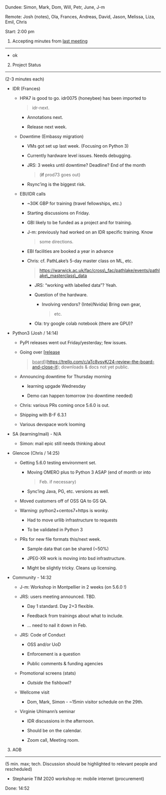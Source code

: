 Dundee: Simon, Mark, Dom, Will, Petr, June, J-m

Remote: Josh (notes), Ola, Frances, Andreas, David, Jason, Melissa,
Liza, Emil, Chris

Start: 2:00 pm

1. Accepting minutes from [<u>last meeting</u>](https://drive.google.com/open?id=1TndXeC3wQSZVEaB5ZGpEAaPRl1QAufSI)
-------------------------------------------------------------------------------------------------------------------

-   ok

2. Project Status
-----------------

(2-3 minutes each)

-   IDR (Frances)

    -   HPA7 is good to go. idr0075 (honeybee) has been imported to
        > idr-next.

        -   Annotations next.

        -   Release next week.

    -   Downtime (Embassy migration)

        -   VMs got set up last week. (Focusing on Python 3)

        -   Currently hardware level issues. Needs debugging.

        -   JRS: 3 weeks until downtime? Deadline? End of the month
            > (**if** prod73 goes out)

        -   Rsync’ing is the biggest risk.

    -   EBI/IDR calls

        -   \~30K GBP for training (travel fellowships, etc.)

        -   Starting discussions on Friday.

        -   GBI likely to be funded as a project and for training.

        -   J-m: previously had worked on an IDR specific training. Know
            > some directions.

        -   EBI facilities are booked a year in advance

        -   Chris: cf. PathLake’s 5-day master class on ML, etc.  
            > [<u>https://warwick.ac.uk/fac/cross\_fac/pathlake/events/pathlake\_masterclass\_data</u>](https://warwick.ac.uk/fac/cross_fac/pathlake/events/pathlake_masterclass_data)

            -   JRS: “working with labelled data”? Yeah.

            -   Question of the hardware.

                -   Involving vendors? (Intel/Nvidia) Bring own gear,
                    > etc.

            -   Ola: try google colab notebook (there are GPU)?

-   Python3 (Josh / 14:14)

    -   PyPI releases went out Friday/yesterday; few issues.

    -   Going over [<u>release
        > board</u>](https://trello.com/c/aTc8vsvK/24-review-the-board-and-close-it);
        > downloads & docs not yet public.

    -   Announcing downtime for Thursday morning

        -   learning upgade Wednesday

        -   Demo can happen tomorrow (no downtime needed)

    -   Chris: various PRs coming once 5.6.0 is out.

    -   Shipping with B-F 6.3.1

    -   Various devspace work looming

-   SA (learning/mail) - N/A

    -   Simon: mail epic still needs thinking about

-   Glencoe (Chris / 14:25)

    -   Getting 5.6.0 testing environment set.

        -   Moving OMERO plus to Python 3 ASAP (end of month or into
            > Feb. if necessary)

        -   Sync’ing Java, PG, etc. versions as well.

    -   Moved customers off of OSS QA to GS QA.

    -   Warning: python2+centos7+https is wonky.

        -   Had to move urllib infrastructure to requests

        -   To be validated in Python 3

    -   PRs for new file formats this/next week.

        -   Sample data that can be shared (\~50%)

        -   JPEG-XR work is moving into bsd infrastructure.

        -   Might be slightly tricky. Cleans up licensing.

-   Community - 14:32

    -   J-m: Workshop in Montpellier in 2 weeks (on 5.6.0 !)

    -   JRS: users meeting announced. TBD.

        -   Day 1 standard. Day 2+3 flexible.

        -   Feedback from trainings about what to include.

        -   … need to nail it down in Feb.

    -   JRS: Code of Conduct

        -   OSS and/or UoD

        -   Enforcement is a question

        -   Public comments & funding agencies

    -   Promotional screens (stats)

        -   *Outside* the fishbowl?

    -   Wellcome visit

        -   Dom, Mark, Simon - \~15min visitor schedule on the 29th.

    -   Virginie Uhlmann’s seminar

        -   IDR discussions in the afternoon.

        -   Should be on the calendar.

        -   Zoom call, Meeting room.

3. AOB
------

(5 min. max; tech. Discussion should be highlighted to relevant people
and rescheduled)

-   Stephanie TIM 2020 workshop re: mobile internet (procurement)

Done: 14:52
